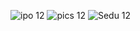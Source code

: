 ![ipo 12](https://github.com/user-attachments/assets/6d636a9a-a877-47f0-b436-0803c192969d)
![pics 12](https://github.com/user-attachments/assets/20788d83-600b-404c-855e-2d6039a279ff)
![Sedu 12](https://github.com/user-attachments/assets/13e61559-7f6f-40d4-a22c-ebb58df10d1b)
